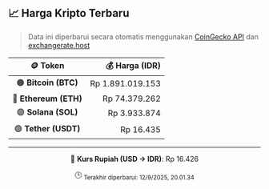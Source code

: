 

<!-- HARGA_KRIPTO -->
## 📈 Harga Kripto Terbaru

> Data ini diperbarui secara otomatis menggunakan [CoinGecko API](https://www.coingecko.com/) dan [exchangerate.host](https://exchangerate.host/)

<div align="center">

| 🪙 Token | 💰 Harga (IDR) |
|:------:|---------------:|
| 🟠 **Bitcoin (BTC)**   | Rp 1.891.019.153 |
| 🔵 **Ethereum (ETH)**  | Rp 74.379.262 |
| 🟣 **Solana (SOL)**    | Rp 3.933.874 |
| 🟢 **Tether (USDT)**   | Rp 16.435 |

---

💱 **Kurs Rupiah (USD → IDR)**: Rp 16.426

🕒 <sub>Terakhir diperbarui: 12/9/2025, 20.01.34</sub>

</div>
<!-- /HARGA_KRIPTO -->